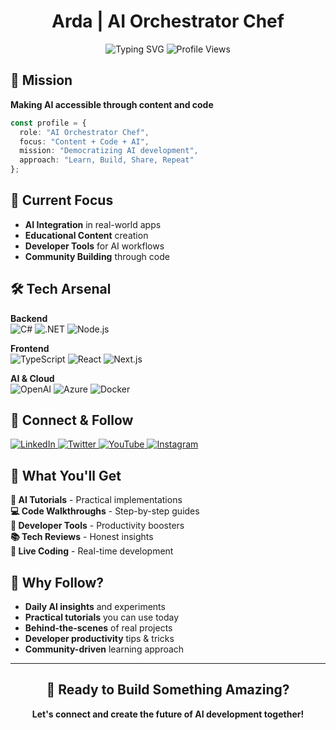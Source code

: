 <div align="center">
  
# Arda | AI Orchestrator Chef

<img src="https://readme-typing-svg.herokuapp.com?font=JetBrains+Mono&size=20&duration=3000&pause=1000&color=2F81F7&center=true&vCenter=true&width=600&lines=AI+Integration+Specialist;Full+Stack+Developer;Tech+Content+Creator;Building+Cool+AI+Stuff" alt="Typing SVG" />

<img src="https://komarev.com/ghpvc/?username=agentmuhendisi&label=Profile%20Views&color=2F81F7&style=for-the-badge" alt="Profile Views" />

</div>

## 🎯 Mission
**Making AI accessible through content and code**

```typescript
const profile = {
  role: "AI Orchestrator Chef",
  focus: "Content + Code + AI",
  mission: "Democratizing AI development",
  approach: "Learn, Build, Share, Repeat"
};
```

## 🚀 Current Focus
- **AI Integration** in real-world apps
- **Educational Content** creation  
- **Developer Tools** for AI workflows
- **Community Building** through code

## 🛠️ Tech Arsenal

**Backend**  
<img src="https://img.shields.io/badge/C%23-239120?style=for-the-badge&logo=c-sharp&logoColor=white" alt="C#" />
<img src="https://img.shields.io/badge/.NET-5C2D91?style=for-the-badge&logo=.net&logoColor=white" alt=".NET" />
<img src="https://img.shields.io/badge/Node.js-339933?style=for-the-badge&logo=nodedotjs&logoColor=white" alt="Node.js" />

**Frontend**  
<img src="https://img.shields.io/badge/TypeScript-007ACC?style=for-the-badge&logo=typescript&logoColor=white" alt="TypeScript" />
<img src="https://img.shields.io/badge/React-20232A?style=for-the-badge&logo=react&logoColor=61DAFB" alt="React" />
<img src="https://img.shields.io/badge/Next.js-000000?style=for-the-badge&logo=nextdotjs&logoColor=white" alt="Next.js" />

**AI & Cloud**  
<img src="https://img.shields.io/badge/OpenAI-412991?style=for-the-badge&logo=openai&logoColor=white" alt="OpenAI" />
<img src="https://img.shields.io/badge/Azure-0078D4?style=for-the-badge&logo=microsoft-azure&logoColor=white" alt="Azure" />
<img src="https://img.shields.io/badge/Docker-2496ED?style=for-the-badge&logo=docker&logoColor=white" alt="Docker" />

## 📱 Connect & Follow

<a href="https://linkedin.com/in/agentmuhendisi">
<img src="https://img.shields.io/badge/LinkedIn-0077B5?style=for-the-badge&logo=linkedin&logoColor=white" alt="LinkedIn" />
</a>
<a href="https://twitter.com/agentmuhendisi">
<img src="https://img.shields.io/badge/Twitter-1DA1F2?style=for-the-badge&logo=twitter&logoColor=white" alt="Twitter" />
</a>
<a href="https://youtube.com/@agentmuhendisi">
<img src="https://img.shields.io/badge/YouTube-FF0000?style=for-the-badge&logo=youtube&logoColor=white" alt="YouTube" />
</a>
<a href="https://instagram.com/agentmuhendisi">
<img src="https://img.shields.io/badge/Instagram-E4405F?style=for-the-badge&logo=instagram&logoColor=white" alt="Instagram" />
</a>

## 🎨 What You'll Get

**🤖 AI Tutorials** - Practical implementations  
**💻 Code Walkthroughs** - Step-by-step guides  
**🔧 Developer Tools** - Productivity boosters  
**📚 Tech Reviews** - Honest insights  
**🎯 Live Coding** - Real-time development  

## 🌟 Why Follow?

- **Daily AI insights** and experiments
- **Practical tutorials** you can use today
- **Behind-the-scenes** of real projects
- **Developer productivity** tips & tricks
- **Community-driven** learning approach

---

<div align="center">

## 🎯 Ready to Build Something Amazing?

**Let's connect and create the future of AI development together!**

</div>
